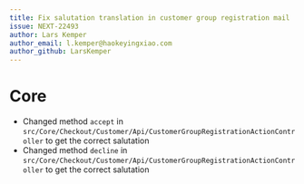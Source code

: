 ```yaml
---
title: Fix salutation translation in customer group registration mail
issue: NEXT-22493
author: Lars Kemper
author_email: l.kemper@haokeyingxiao.com
author_github: LarsKemper
---
```

# Core
* Changed method `accept` in `src/Core/Checkout/Customer/Api/CustomerGroupRegistrationActionController` to get the correct salutation
* Changed method `decline` in `src/Core/Checkout/Customer/Api/CustomerGroupRegistrationActionController` to get the correct salutation
